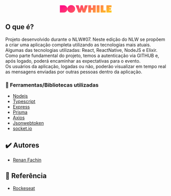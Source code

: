 <p align="center">
  <img alt="DoWhile Feedback" src="./.github/logo.png">
</p>

## O que é?
Projeto desenvolvido durante o NLW#07.
Neste edição do NLW se propõem a criar uma aplicação completa utilizando as tecnologias mais atuais.<br>
Algumas das tecnologias utilizadas: React, ReactNative, NodeJS e Elixir.<br>
Como parte fundamental do projeto, temos a autenticação via GITHUB e, após logado, poderá encaminhar as expectativas para o evento.<br>
Os usuários da aplicação, logadas ou não, poderão visualizar em tempo real as mensagens enviadas por outras pessoas dentro da aplicação.

### 📘 Ferramentas/Bibliotecas utilizadas
  - [Nodejs](https://nodejs.org/)
  - [Typescript](https://www.typescriptlang.org/)
  - [Express](https://expressjs.com/)
  - [Prisma](https://www.prisma.io/)
  - [Axios](https://axios-http.com/)
  - [Jsonwebtoken](https://jwt.io/)
  - [socket.io](https://socket.io/)

<!-- ### Instalação
```bash

``` -->

## ✔️ Autores

- [Renan Fachin](https://github.com/RenanFachin/)

## 📄 Referência

- [Rockeseat](https://www.rocketseat.com.br/)